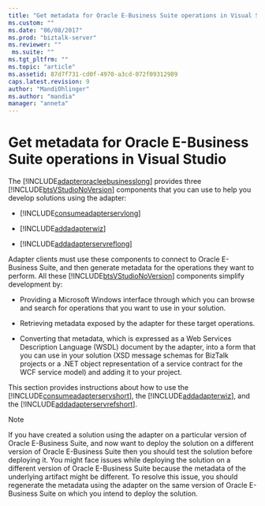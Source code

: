 ```yaml
---
title: "Get metadata for Oracle E-Business Suite operations in Visual Studio | Microsoft Docs"
ms.custom: ""
ms.date: "06/08/2017"
ms.prod: "biztalk-server"
ms.reviewer: ""
 ms.suite: ""
ms.tgt_pltfrm: ""
ms.topic: "article"
ms.assetid: 87d7f731-cd0f-4970-a3cd-072f09312989
caps.latest.revision: 9
author: "MandiOhlinger"
ms.author: "mandia"
manager: "anneta"
---
```

# Get metadata for Oracle E-Business Suite operations in Visual Studio
The [!INCLUDE[adapteroracleebusinesslong](../../includes/adapteroracleebusinesslong-md.md)] provides three [!INCLUDE[btsVStudioNoVersion](../../includes/btsvstudionoversion-md.md)] components that you can use to help you develop solutions using the adapter:  
  
-   [!INCLUDE[consumeadapterservlong](../../includes/consumeadapterservlong-md.md)]  
  
-   [!INCLUDE[addadapterwiz](../../includes/addadapterwiz-md.md)]  
  
-   [!INCLUDE[addadapterservreflong](../../includes/addadapterservreflong-md.md)]  
  
 Adapter clients must use these components to connect to Oracle E-Business Suite, and then generate metadata for the operations they want to perform. All these [!INCLUDE[btsVStudioNoVersion](../../includes/btsvstudionoversion-md.md)] components simplify development by:  
  
-   Providing a Microsoft Windows interface through which you can browse and search for operations that you want to use in your solution.  
  
-   Retrieving metadata exposed by the adapter for these target operations.  
  
-   Converting that metadata, which is expressed as a Web Services Description Language (WSDL) document by the adapter, into a form that you can use in your solution (XSD message schemas for BizTalk projects or a .NET object representation of a service contract for the WCF service model) and adding it to your project.  
  
 This section provides instructions about how to use the [!INCLUDE[consumeadapterservshort](../../includes/consumeadapterservshort-md.md)], the [!INCLUDE[addadapterwiz](../../includes/addadapterwiz-md.md)], and the [!INCLUDE[addadapterservrefshort](../../includes/addadapterservrefshort-md.md)].  
  
> [!NOTE]
>  If you have created a solution using the adapter on a particular version of Oracle E-Business Suite, and now want to deploy the solution on a different version of Oracle E-Business Suite then you should test the solution before deploying it. You might face issues while deploying the solution on a different version of Oracle E-Business Suite because the metadata of the underlying artifact might be different. To resolve this issue, you should regenerate the metadata using the adapter on the same version of Oracle E-Business Suite on which you intend to deploy the solution.  
  
